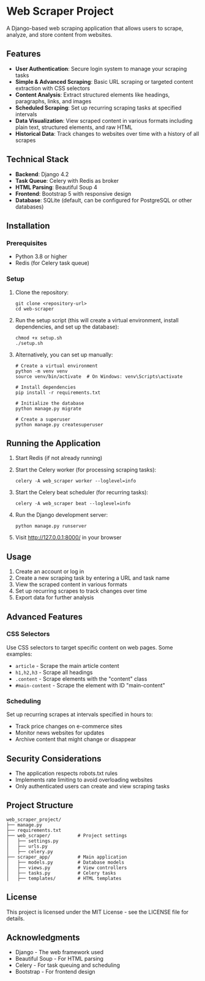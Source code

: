 # Web Scraper Project

A Django-based web scraping application that allows users to scrape, analyze, and store content from websites.

## Features

- **User Authentication**: Secure login system to manage your scraping tasks
- **Simple & Advanced Scraping**: Basic URL scraping or targeted content extraction with CSS selectors
- **Content Analysis**: Extract structured elements like headings, paragraphs, links, and images
- **Scheduled Scraping**: Set up recurring scraping tasks at specified intervals
- **Data Visualization**: View scraped content in various formats including plain text, structured elements, and raw HTML
- **Historical Data**: Track changes to websites over time with a history of all scrapes

## Technical Stack

- **Backend**: Django 4.2
- **Task Queue**: Celery with Redis as broker
- **HTML Parsing**: Beautiful Soup 4
- **Frontend**: Bootstrap 5 with responsive design
- **Database**: SQLite (default, can be configured for PostgreSQL or other databases)

## Installation

### Prerequisites

- Python 3.8 or higher
- Redis (for Celery task queue)

### Setup

1. Clone the repository:
   ```
   git clone <repository-url>
   cd web-scraper
   ```

2. Run the setup script (this will create a virtual environment, install dependencies, and set up the database):
   ```
   chmod +x setup.sh
   ./setup.sh
   ```

3. Alternatively, you can set up manually:
   ```
   # Create a virtual environment
   python -m venv venv
   source venv/bin/activate  # On Windows: venv\Scripts\activate

   # Install dependencies
   pip install -r requirements.txt

   # Initialize the database
   python manage.py migrate

   # Create a superuser
   python manage.py createsuperuser
   ```

## Running the Application

1. Start Redis (if not already running)

2. Start the Celery worker (for processing scraping tasks):
   ```
   celery -A web_scraper worker --loglevel=info
   ```

3. Start the Celery beat scheduler (for recurring tasks):
   ```
   celery -A web_scraper beat --loglevel=info
   ```

4. Run the Django development server:
   ```
   python manage.py runserver
   ```

5. Visit http://127.0.0.1:8000/ in your browser

## Usage

1. Create an account or log in
2. Create a new scraping task by entering a URL and task name
3. View the scraped content in various formats
4. Set up recurring scrapes to track changes over time
5. Export data for further analysis

## Advanced Features

### CSS Selectors

Use CSS selectors to target specific content on web pages. Some examples:

- `article` - Scrape the main article content
- `h1,h2,h3` - Scrape all headings
- `.content` - Scrape elements with the "content" class
- `#main-content` - Scrape the element with ID "main-content"

### Scheduling

Set up recurring scrapes at intervals specified in hours to:

- Track price changes on e-commerce sites
- Monitor news websites for updates
- Archive content that might change or disappear

## Security Considerations

- The application respects robots.txt rules
- Implements rate limiting to avoid overloading websites
- Only authenticated users can create and view scraping tasks

## Project Structure

```
web_scraper_project/
├── manage.py
├── requirements.txt
├── web_scraper/          # Project settings
│   ├── settings.py
│   ├── urls.py
│   ├── celery.py
├── scraper_app/          # Main application
│   ├── models.py         # Database models
│   ├── views.py          # View controllers
│   ├── tasks.py          # Celery tasks
│   ├── templates/        # HTML templates
```

## License

This project is licensed under the MIT License - see the LICENSE file for details.

## Acknowledgments

- Django - The web framework used
- Beautiful Soup - For HTML parsing
- Celery - For task queuing and scheduling
- Bootstrap - For frontend design